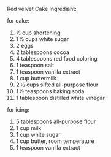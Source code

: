 Red velvet Cake Ingrediant:

for cake:

1. ½ cup shortening
2. 1 ½ cups white sugar
3. 2 eggs
4. 2 tablespoons cocoa
5. 4 tablespoons red food coloring
6. 1 teaspoon salt
7. 1 teaspoon vanilla extract
8. 1 cup buttermilk
9. 2 ½ cups sifted all-purpose flour
10. 1 ½ teaspoons baking soda
11. 1 tablespoon distilled white vinegar

for icing:

1. 5 tablespoons all-purpose flour
2. 1 cup milk
3. 1 cup white sugar
4. 1 cup butter, room temperature
5. 1 teaspoon vanilla extract